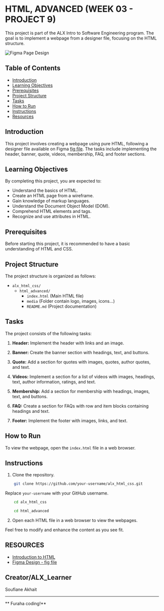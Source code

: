 # HTML, ADVANCED (WEEK 03 - PROJECT 9)

This project is part of the ALX Intro to Software Engineering program. The goal is to implement a webpage from a designer file, focusing on the HTML structure.

![Figma Page Design](media/Figma-page_school.png)

## Table of Contents

- [Introduction](#introduction)
- [Learning Objectives](#learning-objectives)
- [Prerequisites](#prerequisites)
- [Project Structure](#project-structure)
- [Tasks](#tasks)
- [How to Run](#how-to-run)
- [Instructions](#Instructions)
- [Resources](#Resources)

## Introduction

This project involves creating a webpage using pure HTML, following a designer file available on Figma [fig file](https://intranet.alxswe.com/rltoken/LTAnuL7o_w6kq8u9hUicgg). The tasks include implementing the header, banner, quote, videos, membership, FAQ, and footer sections.

## Learning Objectives

By completing this project, you are expected to:

- Understand the basics of HTML.
- Create an HTML page from a wireframe.
- Gain knowledge of markup languages.
- Understand the Document Object Model (DOM).
- Comprehend HTML elements and tags.
- Recognize and use attributes in HTML.

## Prerequisites

Before starting this project, it is recommended to have a basic understanding of HTML and CSS.

## Project Structure

The project structure is organized as follows:

- `alx_html_css/`
  - `html_advanced/`
    - `index.html` (Main HTML file)
    - `media` (Folder contain logo, images, icons...)
    - `README.md` (Project documentation)

## Tasks

The project consists of the following tasks:

1. **Header:** Implement the header with links and an image.

2. **Banner:** Create the banner section with headings, text, and buttons.

3. **Quote:** Add a section for quotes with images, quotes, author quotes, and text.

4. **Videos:** Implement a section for a list of videos with images, headings, text, author information, ratings, and text.

5. **Membership:** Add a section for membership with headings, images, text, and buttons.

6. **FAQ:** Create a section for FAQs with row and item blocks containing headings and text.

7. **Footer:** Implement the footer with images, links, and text.

## How to Run

To view the webpage, open the `index.html` file in a web browser.

## Instructions

1. Clone the repository.

```bash
    git clone https://github.com/your-username/alx_html_css.git
```

Replace `your-username` with your GitHub username.


```bash
    cd alx_html_css
```

```bash
    cd html_advanced
```

2. Open each HTML file in a web browser to view the webpages.

Feel free to modify and enhance the content as you see fit.

## RESOURCES

- [Introduction to HTML](https://developer.mozilla.org/en-US/docs/Learn/HTML/Introduction_to_HTML)
- [Figma Design - fig file](https://intranet.alxswe.com/rltoken/LTAnuL7o_w6kq8u9hUicgg)


## Creator/ALX_Learner

Soufiane Akhait

---

** Furaha coding!**






